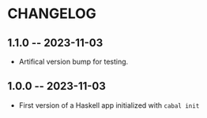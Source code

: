 # CHANGELOG

## 1.1.0 -- 2023-11-03

* Artifical version bump for testing.

## 1.0.0 -- 2023-11-03

* First version of a Haskell app initialized with `cabal init`
